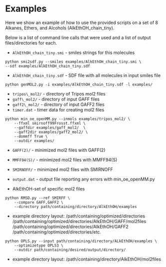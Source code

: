 # Examples

Here we show an example of how to use the provided scripts
on a set of 8 Alkanes, Ethers, and Alcohols (AlkEthOH\_chain\_tiny).

Below is a list of command line calls that were used
and a list of output files/directories for each.

* `AlkEthOH_chain_tiny.smi` - smiles strings for this molecules

```
python smi2sdf.py --smiles examples/AlkEthOH_chain_tiny.smi \
--sdf examples/AlkEthOH_chain_tiny.sdf
```

* `AlkEthOH_chain_tiny.sdf` - SDF file with all molecules in input smiles file

```
python genMOL2.py -i examples/AlkEthOH_chain_tiny.sdf -l examples/
```

* `tripos\_mol2/` - directory of Tripos mol2 files
* `gaff\_mol2/` - directory of input GAFF files
* `gaff2\_mol2/` - directory of input GAFF2 files
* `timer.dat` - timer data for creating mol2 files

```
python min_oe_openMM.py --inmols examples/tripos_mol2/ \
    --ffxml smirnoff99Frosst.ffxml \
    --gaffdir examples/gaff_mol2/  \
    --gaff2dir examples/gaff2_mol2/ \
    --dommff True \
    --outdir examples/
```

* `GAFF(2)/` - minimized mol2 files with GAFF(2)
* `MMFF94(S)/` - minimized mol2 files with MMFF94(S)
* `SMIRNOFF/` - minimized mol2 files with SMIRNOFF
* `output.dat` - output file reporting any errors with min_oe_openMM.py

* AlkEthOH-set of specific mol2 files 

```
python RMSD.py --ref SMIRFF \
    --compare GAFF,GAFF2 \
    --directory path/containing/directory/AlkEthOH/examples
```
* example directory layout:
/path/containing/optimized/directories
/path/containing/optimized/directories/AlkEthOH/GAFF/mol2files
/path/containing/optimized/directories/AlkEthOH/GAFF2
/path/containing/optimized/directories/etc.

```
python OPLS.py --input path/containing/directory/ALkEthOH/examples \
    --optimizetype OPLS3 \
    --outdir path/containing/desired/output/directory/

```
* example directory layout:
/path/containing/directory/AlkEthOH/mol2files

